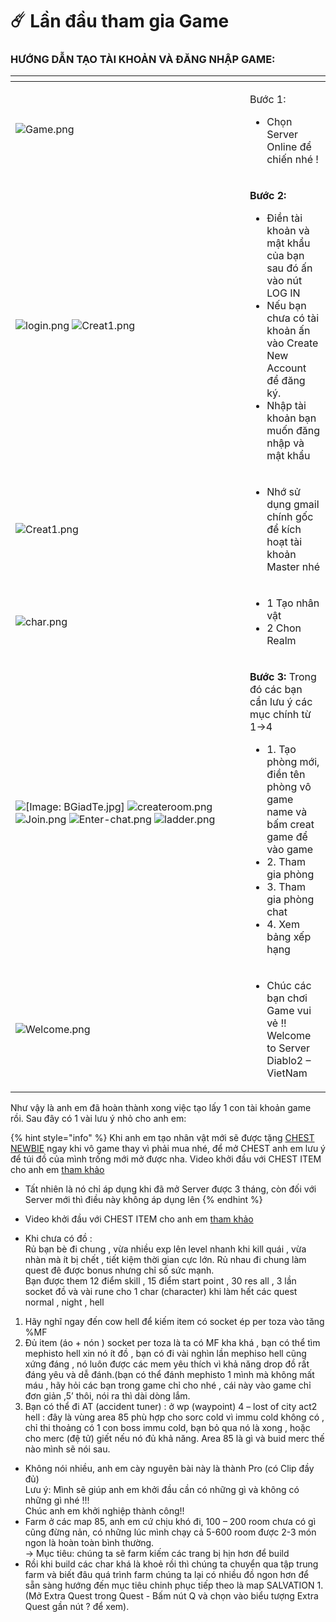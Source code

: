 # ☄️ Lần đầu tham gia Game

### HƯỚNG DẪN TẠO TÀI KHOẢN VÀ ĐĂNG NHẬP GAME:

<table data-header-hidden><thead><tr><th width="359"></th><th></th></tr></thead><tbody><tr><td><img src="https://i0.wp.com/diablo2-vn.com/wp-content/uploads/2020/02/Game.png?resize=804%2C627&#x26;ssl=1" alt="Game.png"></td><td><p>Bước 1:</p><ul><li>Chọn Server Online để chiến nhé !</li></ul></td></tr><tr><td><img src="https://i1.wp.com/diablo2-vn.com/wp-content/uploads/2020/02/login.png?resize=803%2C625&#x26;ssl=1" alt="login.png"> <img src="https://i0.wp.com/diablo2-vn.com/wp-content/uploads/2020/02/Creat1.png?resize=804%2C628&#x26;ssl=1" alt="Creat1.png"></td><td><p><strong>Bước 2:</strong></p><ul><li>Điền tài khoản và mật khẩu của bạn sau đó ấn vào nút LOG IN</li><li>Nếu bạn chưa có tài khoản ấn vào Create New Account để đăng ký.</li><li>Nhập tài khoản bạn muốn đăng nhập và mật khẩu</li></ul></td></tr><tr><td><img src="https://i0.wp.com/diablo2-vn.com/wp-content/uploads/2020/02/Creat1.png?resize=804%2C628&#x26;ssl=1" alt="Creat1.png"></td><td><ul><li>Nhớ sử dụng gmail chính gốc để kích hoạt tài khoản Master nhé</li></ul></td></tr><tr><td><img src="https://i2.wp.com/diablo2-vn.com/wp-content/uploads/2020/02/char.png?resize=805%2C629&#x26;ssl=1" alt="char.png"></td><td><ul><li>1 Tạo nhân vật</li><li>2 Chon Realm</li></ul></td></tr><tr><td><img src="https://i1.wp.com/i.imgur.com/BGiadTe.jpg?w=1020" alt="[Image: BGiadTe.jpg]"> <img src="https://i2.wp.com/diablo2-vn.com/wp-content/uploads/2020/02/createroom.png?resize=803%2C625&#x26;ssl=1" alt="createroom.png"> <img src="https://i2.wp.com/diablo2-vn.com/wp-content/uploads/2020/02/Join.png?resize=802%2C629&#x26;ssl=1" alt="Join.png"> <img src="https://i2.wp.com/diablo2-vn.com/wp-content/uploads/2020/02/Enter-chat.png?resize=804%2C628&#x26;ssl=1" alt="Enter-chat.png"> <img src="https://i0.wp.com/diablo2-vn.com/wp-content/uploads/2020/02/ladder.png?resize=804%2C627&#x26;ssl=1" alt="ladder.png"></td><td><p><strong>Bước 3:</strong> Trong đó các bạn cần lưu ý các mục chính từ 1->4</p><ul><li>1. Tạo phòng mới, điền tên phòng vô game name và bấm creat game để vào game</li><li>2. Tham gia phòng</li><li>3. Tham gia phòng chat</li><li>4. Xem bảng xếp hạng</li></ul></td></tr><tr><td><img src="https://i1.wp.com/diablo2-vn.com/wp-content/uploads/2020/02/Welcome.png?resize=1006%2C826&#x26;ssl=1" alt="Welcome.png"></td><td><ul><li>Chúc các bạn chơi Game vui vẻ !! Welcome to Server Diablo2 – VietNam</li></ul></td></tr></tbody></table>

&#x20;

Như vậy là anh em đã hoàn thành xong việc tạo lấy 1 con tài khoản game rồi. Sau đây có 1 vài lưu ý nhỏ cho anh em:



{% hint style="info" %}
Khi anh em tạo nhân vật mới sẽ được tặng [CHEST NEWBIE](https://diablo2-vn.com/tm/vat-pham/chest-newbie-va-nhung-dieu-can-luu-y/) ngay khi vô game thay vì phải mua nhé, để mở CHEST anh em lưu ý để túi đồ của mình trống mới mở được nha. Video khởi đầu với CHEST ITEM cho anh em [tham khảo](https://www.youtube.com/playlist?list=PL6cS6t9UKFmXKR71uJ0sre1bF1-75KdUY)

* Tất nhiên là nó chỉ áp dụng khi đã mở Server được 3 tháng, còn đối với Server mới thì điều này không áp dụng lên
{% endhint %}

* Video khởi đầu với CHEST ITEM cho anh em [tham khảo](https://www.youtube.com/playlist?list=PL6cS6t9UKFmXKR71uJ0sre1bF1-75KdUY)
* Khi chưa có đồ :\
  Rủ bạn bè đi chung , vừa nhiều exp lên level nhanh khi kill quái , vừa nhàn mà ít bị chết , tiết kiệm thời gian cực lớn. Rủ nhau đi chung làm quest đê được bonus nhưng chỉ số sức mạnh.\
  Bạn được them 12 điểm skill , 15 điểm start point , 30 res all , 3 lần socket đồ và vài rune cho 1 char (character) khi làm hết các quest normal , night , hell

1. Hãy nghĩ ngay đến cow hell để kiếm item có socket ép per toza vào tăng %MF
2. Đủ item (áo + nón ) socket per toza là ta có MF kha khá , bạn có thể tìm mephisto hell xin nó ít đồ , bạn có đi vài nghìn lần mephiso hell cũng xứng đáng , nó luôn được các mem yêu thích vì khả năng drop đồ rất đáng yêu và dễ đánh.(bạn có thể đánh mephisto 1 mình mà không mất máu , hãy hỏi các bạn trong game chỉ cho nhé , cái này vào game chỉ đơn giản ,5’ thôi, nói ra thì dài dòng lắm.
3. Bạn có thể đi AT (accident tuner) : ở wp (waypoint) 4 – lost of city act2 hell : đây là vùng area 85 phù hợp cho sorc cold vì immu cold không có , chỉ thi thoảng có 1 con boss immu cold, bạn bỏ qua nó là xong , hoặc cho merc (đệ tử) giết nếu nó đủ khả năng. Area 85 là gì và buid merc thế nào mình sẽ nói sau.

* Không nói nhiều, anh em cày nguyên bài này là thành Pro (có Clip đầy đủ)\
  Lưu ý: Mình sẽ giúp anh em khởi đầu cần có những gì và không có những gì nhé !!!\
  Chúc anh em khởi nghiệp thành công!!
* Farm ở các map 85, anh em cứ chịu khó đi, 100 – 200 room chưa có gì cũng đừng nản, có những lúc mình chạy cả 5-600 room được 2-3 món ngon là hoàn toàn bình thường.\
  \-> Mục tiêu: chúng ta sẽ farm kiếm các trang bị hịn hơn để build
* Rồi khi build các char khá là khoẻ rồi thì chúng ta chuyển qua tập trung farm và biết đâu quá trình farm chúng ta lại có nhiều đồ ngon hơn để sẵn sàng hướng đến mục tiêu chinh phục tiếp theo là map SALVATION 1. (Mở Extra Quest trong Quest - Bấm nút Q và chọn vào biểu tượng Extra Quest gần nút ? để xem).
